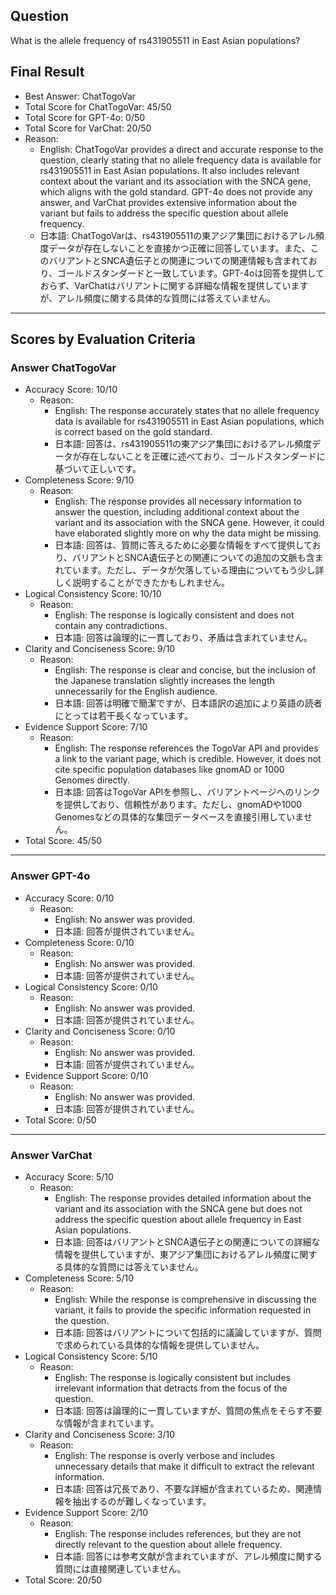 ## Question

What is the allele frequency of rs431905511 in East Asian populations?

## Final Result

- Best Answer: ChatTogoVar
- Total Score for ChatTogoVar: 45/50
- Total Score for GPT-4o: 0/50
- Total Score for VarChat: 20/50
- Reason:
  - English: ChatTogoVar provides a direct and accurate response to the question, clearly stating that no allele frequency data is available for rs431905511 in East Asian populations. It also includes relevant context about the variant and its association with the SNCA gene, which aligns with the gold standard. GPT-4o does not provide any answer, and VarChat provides extensive information about the variant but fails to address the specific question about allele frequency.
  - 日本語: ChatTogoVarは、rs431905511の東アジア集団におけるアレル頻度データが存在しないことを直接かつ正確に回答しています。また、このバリアントとSNCA遺伝子との関連についての関連情報も含まれており、ゴールドスタンダードと一致しています。GPT-4oは回答を提供しておらず、VarChatはバリアントに関する詳細な情報を提供していますが、アレル頻度に関する具体的な質問には答えていません。

---

## Scores by Evaluation Criteria

### Answer ChatTogoVar
- Accuracy Score: 10/10
  - Reason: 
    - English: The response accurately states that no allele frequency data is available for rs431905511 in East Asian populations, which is correct based on the gold standard.
    - 日本語: 回答は、rs431905511の東アジア集団におけるアレル頻度データが存在しないことを正確に述べており、ゴールドスタンダードに基づいて正しいです。
- Completeness Score: 9/10
  - Reason: 
    - English: The response provides all necessary information to answer the question, including additional context about the variant and its association with the SNCA gene. However, it could have elaborated slightly more on why the data might be missing.
    - 日本語: 回答は、質問に答えるために必要な情報をすべて提供しており、バリアントとSNCA遺伝子との関連についての追加の文脈も含まれています。ただし、データが欠落している理由についてもう少し詳しく説明することができたかもしれません。
- Logical Consistency Score: 10/10
  - Reason: 
    - English: The response is logically consistent and does not contain any contradictions.
    - 日本語: 回答は論理的に一貫しており、矛盾は含まれていません。
- Clarity and Conciseness Score: 9/10
  - Reason: 
    - English: The response is clear and concise, but the inclusion of the Japanese translation slightly increases the length unnecessarily for the English audience.
    - 日本語: 回答は明確で簡潔ですが、日本語訳の追加により英語の読者にとっては若干長くなっています。
- Evidence Support Score: 7/10
  - Reason: 
    - English: The response references the TogoVar API and provides a link to the variant page, which is credible. However, it does not cite specific population databases like gnomAD or 1000 Genomes directly.
    - 日本語: 回答はTogoVar APIを参照し、バリアントページへのリンクを提供しており、信頼性があります。ただし、gnomADや1000 Genomesなどの具体的な集団データベースを直接引用していません。
- Total Score: 45/50

---

### Answer GPT-4o
- Accuracy Score: 0/10
  - Reason: 
    - English: No answer was provided.
    - 日本語: 回答が提供されていません。
- Completeness Score: 0/10
  - Reason: 
    - English: No answer was provided.
    - 日本語: 回答が提供されていません。
- Logical Consistency Score: 0/10
  - Reason: 
    - English: No answer was provided.
    - 日本語: 回答が提供されていません。
- Clarity and Conciseness Score: 0/10
  - Reason: 
    - English: No answer was provided.
    - 日本語: 回答が提供されていません。
- Evidence Support Score: 0/10
  - Reason: 
    - English: No answer was provided.
    - 日本語: 回答が提供されていません。
- Total Score: 0/50

---

### Answer VarChat
- Accuracy Score: 5/10
  - Reason: 
    - English: The response provides detailed information about the variant and its association with the SNCA gene but does not address the specific question about allele frequency in East Asian populations.
    - 日本語: 回答はバリアントとSNCA遺伝子との関連についての詳細な情報を提供していますが、東アジア集団におけるアレル頻度に関する具体的な質問には答えていません。
- Completeness Score: 5/10
  - Reason: 
    - English: While the response is comprehensive in discussing the variant, it fails to provide the specific information requested in the question.
    - 日本語: 回答はバリアントについて包括的に議論していますが、質問で求められている具体的な情報を提供していません。
- Logical Consistency Score: 5/10
  - Reason: 
    - English: The response is logically consistent but includes irrelevant information that detracts from the focus of the question.
    - 日本語: 回答は論理的に一貫していますが、質問の焦点をそらす不要な情報が含まれています。
- Clarity and Conciseness Score: 3/10
  - Reason: 
    - English: The response is overly verbose and includes unnecessary details that make it difficult to extract the relevant information.
    - 日本語: 回答は冗長であり、不要な詳細が含まれているため、関連情報を抽出するのが難しくなっています。
- Evidence Support Score: 2/10
  - Reason: 
    - English: The response includes references, but they are not directly relevant to the question about allele frequency.
    - 日本語: 回答には参考文献が含まれていますが、アレル頻度に関する質問には直接関連していません。
- Total Score: 20/50